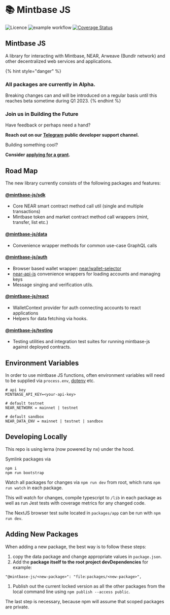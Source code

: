 # 📚 Mintbase JS

![Licence](https://img.shields.io/badge/license-MIT-blue.svg) ![example workflow](https://github.com/Mintbase/mintbase-js/actions/workflows/ci.yml/badge.svg) [![Coverage Status](https://coveralls.io/repos/github/Mintbase/mintbase-js/badge.svg?branch=add-wallet-selector)](https://coveralls.io/github/Mintbase/mintbase-js?branch=add-wallet-selector)

## Mintbase JS

A library for interacting with Mintbase, NEAR, Arweave (Bundlr network) and other decentralized web services and applications.

{% hint style="danger" %}
### All packages are currently in Alpha.

Breaking changes can and will be introduced on a regular basis until this reaches beta sometime during Q1 2023.
{% endhint %}

### Join us in Building the Future

Have feedback or perhaps need a hand?

**Reach out on our** [**Telegram**](https://t.me/mintdev) **public developer support channel.**

Building something cool?

**Consider** [**applying for a grant**](https://github.com/Mintbase/Grants-Program)**.**

## Road Map

The new library currently consists of the following packages and features:

#### [@mintbase-js/sdk](sdk/)

* Core NEAR smart contract method call util (single and multiple transactions)
* Mintbase token and market contract method call wrappers (mint, transfer, list etc.)

#### [@mintbase-js/data](data/)

* Convenience wrapper methods for common use-case GraphQL calls

#### [@mintbase-js/auth](auth.md)

* Browser based wallet wrapper: [near/wallet-selector](https://github.com/near/wallet-selector/)
* [near-api-js](https://github.com/near/near-api-js) convenience wrappers for loading accounts and managing keys
* Message singing and verification utils.

#### [@mintbase-js/react](react.md)

* WalletContext provider for auth connecting accounts to react applications
* Helpers for data fetching via hooks.

#### [@mintbase-js/testing](testing.md)

* Testing utilities and integration test suites for running mintbase-js against deployed contracts.

## Environment Variables

In order to use mintbase JS functions, often environment variables will need to be supplied via `process.env`, [dotenv](https://www.npmjs.com/package/dotenv) etc.

```
# api key
MINTBASE_API_KEY=<your-api-key>

# default testnet
NEAR_NETWORK = mainnet | testnet

# default sandbox
NEAR_DATA_ENV = mainnet | testnet | sandbox

```

## Developing Locally

This repo is using lerna (now powered by nx) under the hood.

Symlink packages via

```
npm i
npm run bootstrap
```

Watch all packages for changes via `npm run dev` from root, which runs `npm run watch` in each package.

This will watch for changes, compile typescript to `/lib` in each package as well as run Jest tests with coverage metrics for any changed code.

The NextJS browser test suite located in `packages/app` can be run with `npm run dev`.

## Adding New Packages

When adding a new package, the best way is to follow these steps:

1. copy the data package and change appropriate values in `package.json`.
2. Add the **package itself to the root project devDependencies** for example:

```
"@mintbase-js/<new-package>": "file:packages/<new-package>",
```

1. Publish out the current locked version as all the other packages from the local command line using `npm publish --access public`.

The last step is necessary, because npm will assume that scoped packages are private.
